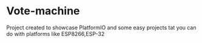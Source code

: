 # Vote-machine

Project created to showcase PlatformIO and some easy projects tat you can do with platforms like ESP8266,ESP-32